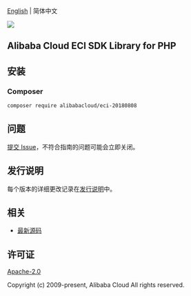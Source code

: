 [English](README.md) | 简体中文

![](https://aliyunsdk-pages.alicdn.com/icons/AlibabaCloud.svg)

## Alibaba Cloud ECI SDK Library for PHP

## 安装

### Composer

```bash
composer require alibabacloud/eci-20180808
```

## 问题

[提交 Issue](https://github.com/aliyun/alibabacloud-sdk/issues/new)，不符合指南的问题可能会立即关闭。

## 发行说明

每个版本的详细更改记录在[发行说明](./ChangeLog.txt)中。

## 相关

* [最新源码](https://github.com/aliyun/alibabacloud-sdk)

## 许可证

[Apache-2.0](http://www.apache.org/licenses/LICENSE-2.0)

Copyright (c) 2009-present, Alibaba Cloud All rights reserved.

